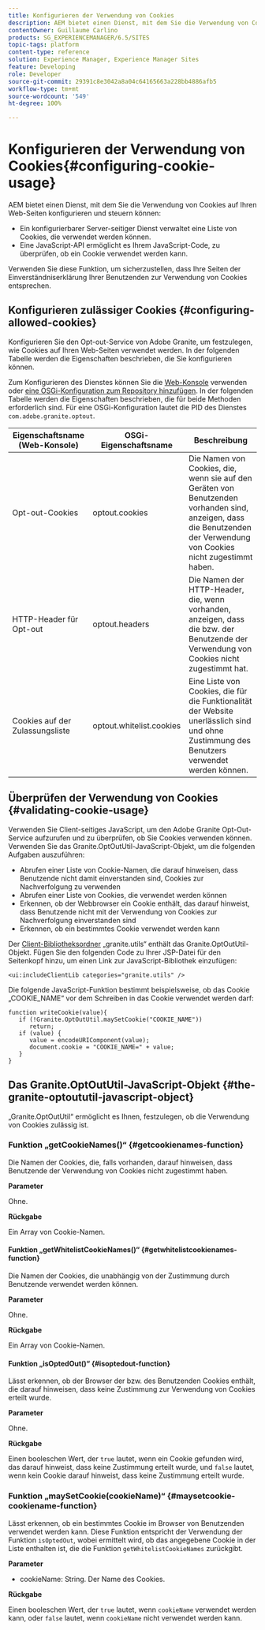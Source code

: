 ```yaml
---
title: Konfigurieren der Verwendung von Cookies
description: AEM bietet einen Dienst, mit dem Sie die Verwendung von Cookies auf Ihren Web-Seiten konfigurieren und steuern können.
contentOwner: Guillaume Carlino
products: SG_EXPERIENCEMANAGER/6.5/SITES
topic-tags: platform
content-type: reference
solution: Experience Manager, Experience Manager Sites
feature: Developing
role: Developer
source-git-commit: 29391c8e3042a8a04c64165663a228bb4886afb5
workflow-type: tm+mt
source-wordcount: '549'
ht-degree: 100%

---
```


# Konfigurieren der Verwendung von Cookies{#configuring-cookie-usage}

AEM bietet einen Dienst, mit dem Sie die Verwendung von Cookies auf Ihren Web-Seiten konfigurieren und steuern können:

* Ein konfigurierbarer Server-seitiger Dienst verwaltet eine Liste von Cookies, die verwendet werden können.
* Eine JavaScript-API ermöglicht es Ihrem JavaScript-Code, zu überprüfen, ob ein Cookie verwendet werden kann.

Verwenden Sie diese Funktion, um sicherzustellen, dass Ihre Seiten der Einverständniserklärung Ihrer Benutzenden zur Verwendung von Cookies entsprechen.

## Konfigurieren zulässiger Cookies {#configuring-allowed-cookies}

Konfigurieren Sie den Opt-out-Service von Adobe Granite, um festzulegen, wie Cookies auf Ihren Web-Seiten verwendet werden. In der folgenden Tabelle werden die Eigenschaften beschrieben, die Sie konfigurieren können.

Zum Konfigurieren des Dienstes können Sie die [Web-Konsole](/help/sites-deploying/configuring-osgi.md#osgi-configuration-with-the-web-console) verwenden oder [eine OSGi-Konfiguration zum Repository hinzufügen](/help/sites-deploying/configuring-osgi.md#adding-a-new-configuration-to-the-repository). In der folgenden Tabelle werden die Eigenschaften beschrieben, die für beide Methoden erforderlich sind. Für eine OSGi-Konfiguration lautet die PID des Dienstes `com.adobe.granite.optout`.

| Eigenschaftsname (Web-Konsole) | OSGi-Eigenschaftsname | Beschreibung |
|---|---|---|
| Opt-out-Cookies | optout.cookies | Die Namen von Cookies, die, wenn sie auf den Geräten von Benutzenden vorhanden sind, anzeigen, dass die Benutzenden der Verwendung von Cookies nicht zugestimmt haben. |
| HTTP-Header für Opt-out | optout.headers | Die Namen der HTTP-Header, die, wenn vorhanden, anzeigen, dass die bzw. der Benutzende der Verwendung von Cookies nicht zugestimmt hat. |
| Cookies auf der Zulassungsliste | optout.whitelist.cookies | Eine Liste von Cookies, die für die Funktionalität der Website unerlässlich sind und ohne Zustimmung des Benutzers verwendet werden können. |

## Überprüfen der Verwendung von Cookies {#validating-cookie-usage}

Verwenden Sie Client-seitiges JavaScript, um den Adobe Granite Opt-Out-Service aufzurufen und zu überprüfen, ob Sie Cookies verwenden können. Verwenden Sie das Granite.OptOutUtil-JavaScript-Objekt, um die folgenden Aufgaben auszuführen:

* Abrufen einer Liste von Cookie-Namen, die darauf hinweisen, dass Benutzende nicht damit einverstanden sind, Cookies zur Nachverfolgung zu verwenden
* Abrufen einer Liste von Cookies, die verwendet werden können
* Erkennen, ob der Webbrowser ein Cookie enthält, das darauf hinweist, dass Benutzende nicht mit der Verwendung von Cookies zur Nachverfolgung einverstanden sind
* Erkennen, ob ein bestimmtes Cookie verwendet werden kann

Der [Client-Bibliotheksordner](/help/sites-developing/clientlibs.md#referencing-client-side-libraries) „granite.utils“ enthält das Granite.OptOutUtil-Objekt. Fügen Sie den folgenden Code zu Ihrer JSP-Datei für den Seitenkopf hinzu, um einen Link zur JavaScript-Bibliothek einzufügen:

`<ui:includeClientLib categories="granite.utils" />`

Die folgende JavaScript-Funktion bestimmt beispielsweise, ob das Cookie „COOKIE_NAME“ vor dem Schreiben in das Cookie verwendet werden darf:

```
function writeCookie(value){
   if (!Granite.OptOutUtil.maySetCookie("COOKIE_NAME"))
      return;
   if (value) {
      value = encodeURIComponent(value);
      document.cookie = "COOKIE_NAME=" + value;
   }
}
```

## Das Granite.OptOutUtil-JavaScript-Objekt {#the-granite-optoututil-javascript-object}

„Granite.OptOutUtil“ ermöglicht es Ihnen, festzulegen, ob die Verwendung von Cookies zulässig ist.

### Funktion „getCookieNames()“ {#getcookienames-function}

Die Namen der Cookies, die, falls vorhanden, darauf hinweisen, dass Benutzende der Verwendung von Cookies nicht zugestimmt haben.

**Parameter**

Ohne.

**Rückgabe**

Ein Array von Cookie-Namen.

#### Funktion „getWhitelistCookieNames()“ {#getwhitelistcookienames-function}

Die Namen der Cookies, die unabhängig von der Zustimmung durch Benutzende verwendet werden können.

**Parameter**

Ohne.

**Rückgabe**

Ein Array von Cookie-Namen.

#### Funktion „isOptedOut()“ {#isoptedout-function}

Lässt erkennen, ob der Browser der bzw. des Benutzenden Cookies enthält, die darauf hinweisen, dass keine Zustimmung zur Verwendung von Cookies erteilt wurde.

**Parameter**

Ohne.

**Rückgabe**

Einen booleschen Wert, der `true` lautet, wenn ein Cookie gefunden wird, das darauf hinweist, dass keine Zustimmung erteilt wurde, und `false` lautet, wenn kein Cookie darauf hinweist, dass keine Zustimmung erteilt wurde.

### Funktion „maySetCookie(cookieName)“ {#maysetcookie-cookiename-function}

Lässt erkennen, ob ein bestimmtes Cookie im Browser von Benutzenden verwendet werden kann. Diese Funktion entspricht der Verwendung der Funktion `isOptedOut`, wobei ermittelt wird, ob das angegebene Cookie in der Liste enthalten ist, die die Funktion `getWhitelistCookieNames` zurückgibt.

**Parameter**

* cookieName: String. Der Name des Cookies.

**Rückgabe**

Einen booleschen Wert, der `true` lautet, wenn `cookieName` verwendet werden kann, oder `false` lautet, wenn `cookieName` nicht verwendet werden kann.
